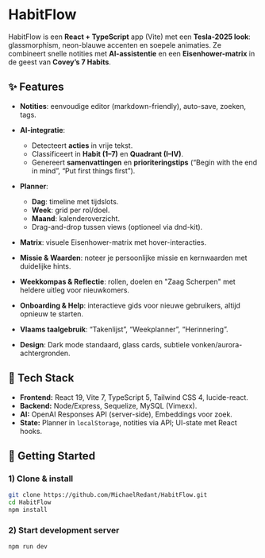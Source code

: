 # HabitFlow

HabitFlow is een **React + TypeScript** app (Vite) met een **Tesla-2025 look**: glassmorphism, neon-blauwe accenten en soepele animaties. Ze combineert snelle notities met **AI-assistentie** en een **Eisenhower-matrix** in de geest van **Covey’s 7 Habits**.

## ✨ Features

- **Notities**: eenvoudige editor (markdown-friendly), auto-save, zoeken, tags.
- **AI-integratie**:
  - Detecteert **acties** in vrije tekst.
  - Classificeert in **Habit (1–7)** en **Quadrant (I–IV)**.
  - Genereert **samenvattingen** en **prioriteringstips** (“Begin with the end in mind”, “Put first things first”).
- **Planner**:
  - **Dag**: timeline met tijdslots.
  - **Week**: grid per rol/doel.
  - **Maand**: kalenderoverzicht.
  - Drag-and-drop tussen views (optioneel via dnd-kit).
- **Matrix**: visuele Eisenhower-matrix met hover-interacties.
- **Missie & Waarden**: noteer je persoonlijke missie en kernwaarden met duidelijke hints.
- **Weekkompas & Reflectie**: rollen, doelen en "Zaag Scherpen" met heldere uitleg voor nieuwkomers.

- **Onboarding & Help**: interactieve gids voor nieuwe gebruikers, altijd opnieuw te starten.
- **Vlaams taalgebruik**: “Takenlijst”, “Weekplanner”, “Herinnering”.
- **Design**: Dark mode standaard, glass cards, subtiele vonken/aurora-achtergronden.

## 🧩 Tech Stack

- **Frontend:** React 19, Vite 7, TypeScript 5, Tailwind CSS 4, lucide-react.
- **Backend:** Node/Express, Sequelize, MySQL (Vimexx).
- **AI:** OpenAI Responses API (server-side), Embeddings voor zoek.
- **State:** Planner in `localStorage`, notities via API; UI-state met React hooks.

## 🚀 Getting Started

### 1) Clone & install
```bash
git clone https://github.com/MichaelRedant/HabitFlow.git
cd HabitFlow
npm install
```

### 2) Start development server

```bash
npm run dev
```

